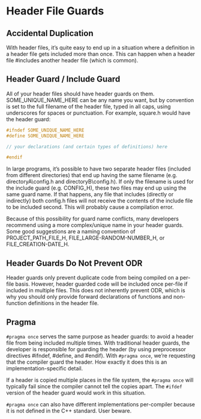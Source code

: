 # Header File Guards

## Accidental Duplication

With header files, it’s quite easy to end up in a situation where a definition in a header file gets included more than once. This can happen when a header file #includes another header file (which is common).

## Header Guard / Include Guard

All of your header files should have header guards on them. SOME_UNIQUE_NAME_HERE can be any name you want, but by convention is set to the full filename of the header file, typed in all caps, using underscores for spaces or punctuation. For example, square.h would have the header guard:

```c++
#ifndef SOME_UNIQUE_NAME_HERE
#define SOME_UNIQUE_NAME_HERE

// your declarations (and certain types of definitions) here

#endif
```

In large programs, it’s possible to have two separate header files (included from different directories) that end up having the same filename (e.g. directoryA\config.h and directoryB\config.h). If only the filename is used for the include guard (e.g. CONFIG_H), these two files may end up using the same guard name. If that happens, any file that includes (directly or indirectly) both config.h files will not receive the contents of the include file to be included second. This will probably cause a compilation error.

Because of this possibility for guard name conflicts, many developers recommend using a more complex/unique name in your header guards. Some good suggestions are a naming convention of PROJECT_PATH_FILE_H, FILE_LARGE-RANDOM-NUMBER_H, or FILE_CREATION-DATE_H.

## Header Guards Do Not Prevent ODR

Header guards only prevent duplicate code from being compiled on a per-file basis. However, header guarded code will be included once per-file if included in multiple files. This does not inherently prevent ODR, which is why you should only provide forward declarations of functions and non-function definitions in the header file.

## Pragma

`#pragma once` serves the same purpose as header guards: to avoid a header file from being included multiple times.
With traditional header guards, the developer is responsible for guarding the header (by using preprocessor directives #ifndef, #define, and #endif). 
With `#pragma once`, we’re requesting that the compiler guard the header. How exactly it does this is an implementation-specific detail.

If a header is copied multiple places in the file system, the `#pragma once` will typically fail since the compiler cannot tell the copies apart. The `#ifdef` version of the header guard would work in this situation.

`#pragma once` can also have different implementations per-compiler because it is not defined in the C++ standard. User beware.
